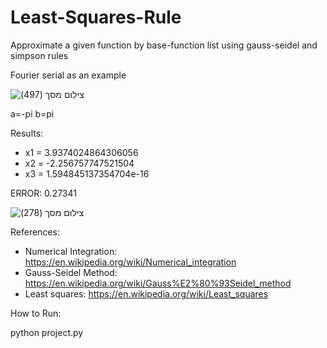 # Least-Squares-Rule
Approximate a given function by base-function list using gauss-seidel and simpson rules

Fourier serial as an example

![‏‏צילום מסך (497)](https://user-images.githubusercontent.com/65333560/127216127-2800d38f-4a8a-488c-bb12-f0941cd7d6e8.png)

a=-pi b=pi


Results:

 * x1 = 3.9374024864306056
 * x2 = -2.256757747521504
 * x3 = 1.594845137354704e-16

ERROR: 0.27341



![‏‏צילום מסך (278)](https://user-images.githubusercontent.com/65333560/127216585-e57317de-be62-47e5-b572-f32c3b1a8148.png)


References:
* Numerical Integration: https://en.wikipedia.org/wiki/Numerical_integration
* Gauss-Seidel Method: https://en.wikipedia.org/wiki/Gauss%E2%80%93Seidel_method
* Least squares: https://en.wikipedia.org/wiki/Least_squares


How to Run:

python project.py



